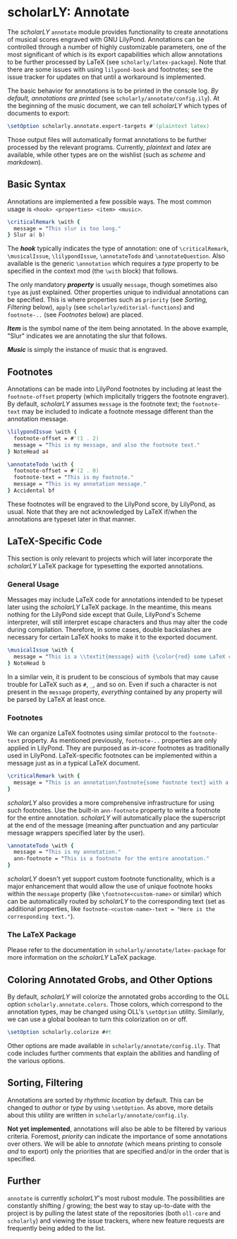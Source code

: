# scholarLY: Annotate

The *scholarLY* `annotate` module provides functionality to create annotations of musical 
scores engraved with GNU LilyPond. Annotations can be controlled through a number of highly customizable 
parameters, one of the most significant of which is its export capabilities which allow 
annotations to be further processed by LaTeX (see `scholarly/latex-package`). Note that there are some
issues with using `lilypond-book` and footnotes; see the issue tracker for updates on that until
a workaround is implemented.

The basic behavior for annotations is to be printed in the console log. *By default, 
annotations are printed* (see `scholarly/annotate/config.ily`). At the beginning of
the music document, we can tell *scholarLY* which types of documents to export:

```lilypond
\setOption scholarly.annotate.export-targets #'(plaintext latex)
```

Those output files will automatically format annotations to be further processed by the
relevant programs. Currently, *plaintext* and *latex* are available, while other types
are on the wishlist (such as *scheme* and *markdown*).

## Basic Syntax

Annotations are implemented a few possible ways. The most common usage is `<hook> <properties> <item> <music>`.

```lilypond
\criticalRemark \with {
  message = "This slur is too long."
} Slur a( b)
```

The ***hook*** typically indicates the type of annotation: one of `\criticalRemark`, `\musicalIssue`, 
`\lilypondIssue`, `\annotateTodo` and `\annotateQuestion`. Also available is the generic `\annotation`
which requires a *type* property to be specified in the context mod (the `\with` block) that follows.

The only mandatory ***property*** is usually `message`, though sometimes also `type` as just explained. Other
properties unique to individual annotations can be specified. This is where properties such as `priority`
(see *Sorting, Filtering* below), `apply` (see `scholarly/editorial-functions`) and `footnote-..` (see
*Footnotes* below) are placed.

***Item*** is the symbol name of the item being annotated. In the above example, "Slur" indicates we are 
annotating the slur that follows.

***Music*** is simply the instance of music that is engraved.

## Footnotes

Annotations can be made into LilyPond footnotes by including at least the `footnote-offset` property (which 
implicitally triggers the footnote engraver). By default, *scholarLY* assumes `message` is the footnote text;
the `footnote-text` may be included to indicate a footnote message different than the annotation message.

```lilypond
\lilypondIssue \with {
  footnote-offset = #'(1 . 2)
  message = "This is my message, and also the footnote text."
} NoteHead a4

\annotateTodo \with {
  footnote-offset = #'(2 . 0)
  footnote-text = "This is my footnote."
  message = "This is my annotation message."
} Accidental bf
```

These footnotes will be engraved to the LilyPond score, by LilyPond, as usual. Note that they are not acknowledged by
LaTeX if/when the annotations are typeset later in that manner.

## LaTeX-Specific Code

This section is only relevant to projects which will later incorporate the *scholarLY* LaTeX package for
typesetting the exported annotations.

### General Usage

Messages may include LaTeX code for annotations intended to be typeset later using the *scholarLY* LaTeX
package. In the meantime, this means nothing for the LilyPond side except that Guile, LilyPond's 
Scheme interpreter, will still interpret escape characters and thus may alter the code during compilation. 
Therefore, in some cases, double backslashes 
are necessary for certain LaTeX hooks to make it to the exported document.

```lilypond
\musicalIssue \with {
  message = "This is a \\textit{message} with {\color{red} some LaTeX code}."
} NoteHead b
```

In a similar vein, it is prudent to be conscious of symbols that may cause trouble for LaTeX such as
`#`, `_`, and so on. Even if such a character is not present in the `message` property, *everything* 
contained by any property will be parsed by LaTeX at least once.

### Footnotes

We can organize LaTeX footnotes using similar protocol to the `footnote-text` property. As mentioned
previously, `footnote-..` properties are only applied in LilyPond. They are purposed as *in-score*
footnotes as traditionally used in LilyPond. LaTeX-specific footnotes can be implemented within a 
message just as in a typical LaTeX document.

```lilypond
\criticalRemark \with {
  message = "This is an annotation\footnote{some footnote text} with a footnote for LaTeX."
}
```

*scholarLY* also provides a more comprehensive infrastructure for using such footnotes. Use the 
built-in `ann-footnote` property to write a footnote for the entire annotation. *scholarLY* will
automatically place the superscript at the end of the message (meaning after punctuation and any 
particular message wrappers specified later by the user).

```lilypond
\annotateTodo \with {
  message = "This is my annotation."
  ann-footnote = "This is a footnote for the entire annotation."
}
```

*scholarLY* doesn't yet support custom footnote functionality, which is a major enhancement that 
would allow the use of unique footnote hooks within the `message` property (like `\footnote<custom-name>` 
or similar) which can be automatically routed by *scholarLY* to the corresponding text (set as
additional properties, like `footnote-<custom-name>-text = "Here is the corresponding text."`).

### The LaTeX Package

Please refer to the documentation in `scholarly/annotate/latex-package` for more information on the 
*scholarLY* LaTeX package.

## Coloring Annotated Grobs, and Other Options

By default, *scholarLY* will colorize the annotated grobs according to the OLL option `scholarly.annotate.colors`.
Those colors, which correspond to the annotation types, may be changed using OLL's `\setOption` utility. Similarly,
we can use a global boolean to turn this colorization on or off.

```lilypond
\setOption scholarly.colorize ##t
```

Other options are made available in `scholarly/annotate/config.ily`. That code includes further comments that 
explain the abilities and handling of the various options.

## Sorting, Filtering

Annotations are sorted by *rhythmic location* by default. This can be changed to *author* or *type*
by using `\setOption`. As above, more details about this utility are written in `scholarly/annotate/config.ily`.

**Not yet implemented**, annotations will also be able to be filtered by various criteria. Foremost, *priority*
can indicate the importance of some annotations over others. We will be able to *annotate* (which means printing
to console *and* to export) only the priorities that are specified and/or in the order that is specified.

## Further 

`annotate` is currently *scholarLY*'s most rubost module. The possibilities are constantly shifting / growing; the
best way to stay up-to-date with the project is by pulling the latest state of the repositories (both `oll-core` and
`scholarly`) and viewing the issue trackers, where new feature requests are frequently being added to the list.
